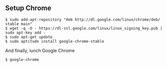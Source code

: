 ## Setup Chrome
```
$ sudo add-apt-repository "deb http://dl.google.com/linux/chrome/deb/ stable main"
$ wget -q -O - https://dl-ssl.google.com/linux/linux_signing_key.pub | sudo apt-key add -
$ sudo apt-get update
$ sudo aptitude install google-chrome-stable
```

And finally, lunch Google Chrome
```
$ google-chrome
```
